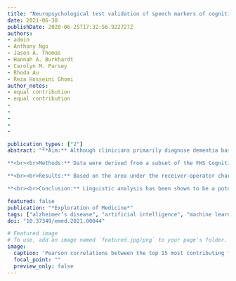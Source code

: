 ```yaml
---
title: "Neuropsychological test validation of speech markers of cognitive impairment in the Framingham Cognitive Aging Cohort"
date: 2021-06-30
publishDate: 2020-06-25T17:32:56.922727Z
authors:
- admin
- Anthony Ngo
- Jason A. Thomas
- Hannah A. Burkhardt
- Carolyn M. Parsey
- Rhoda Au
- Reza Hosseini Ghomi
author_notes:
- equal contribution
- equal contribution
-
-
-
-
-

publication_types: ["2"]
abstract: "**Aim:** Although clinicians primarily diagnose dementia based on a combination of metrics such as medical history and formal neuropsychological tests, recent work using linguistic analysis of narrative speech to identify dementia has shown promising results. We aim to build upon research by Thomas JA & Burkardt HA et al. (J Alzheimers Dis. 2020;76:905–2) and Alhanai et al. (arXiv:1710.07551v1. 2020) on the Framingham Heart Study (FHS) Cognitive Aging Cohort by 1) demonstrating the predictive capability of linguistic analysis in differentiating cognitively normal from cognitively impaired participants and 2) comparing the performance of the original linguistic features with the performance of expanded features.

**<br><br>Methods:** Data were derived from a subset of the FHS Cognitive Aging Cohort. We analyzed a sub-selection of 98 participants, which provided 127 unique audio files and clinical observations (n = 127, female = 47%, cognitively impaired = 43%). We built on previous work which extracted original linguistic features from transcribed audio files by extracting expanded features. We used both feature sets to train logistic regression classifiers to distinguish cognitively normal from cognitively impaired participants and compared the predictive power of the original and expanded linguistic feature sets, and participants’ Mini-Mental State Examination (MMSE) scores.

**<br><br>Results:** Based on the area under the receiver-operator characteristic curve (AUC) of the models, both the original (AUC = 0.882) and expanded (AUC = 0.883) feature sets outperformed MMSE (AUC = 0.870) in classifying cognitively impaired and cognitively normal participants. Although the original and expanded feature sets had similar AUC, the expanded feature set showed better positive and negative predictive value [expanded: positive predictive value (PPV) = 0.738, negative predictive value (NPV) = 0.889; original: PPV = 0.701, NPV = 0.869].

**<br><br>Conclusion:** Linguistic analysis has been shown to be a potentially powerful tool for clinical use in classifying cognitive impairment. This study expands the work of several others, but further studies into the plausibility of speech analysis in clinical use are vital to ensure the validity of speech analysis for clinical classification of cognitive impairment."

featured: false
publication: "*Exploration of Medicine*"
tags: ["alzheimer’s disease", "artificial intelligence", "machine learning", "prediction", "biomarkers", "digital biomarkers", "cognitive dysfunction","dementia", "early diagnosis", "natural language processing", "automated speech processing", "NLP", "neuropsychological tests", "voice", "data utility", "data quality", "framingham heart study"]
doi: "10.37349/emed.2021.00044"

# Featured image
# To use, add an image named `featured.jpg/png` to your page's folder. 
image:
  caption: 'Pearson correlations between the top 15 most contributing features from the original linguistic feature set and the language-based NPTs.'
  focal_point: ""
  preview_only: false
---
```

